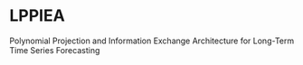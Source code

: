 # LPPIEA
Polynomial Projection and Information Exchange Architecture for Long-Term Time Series Forecasting
